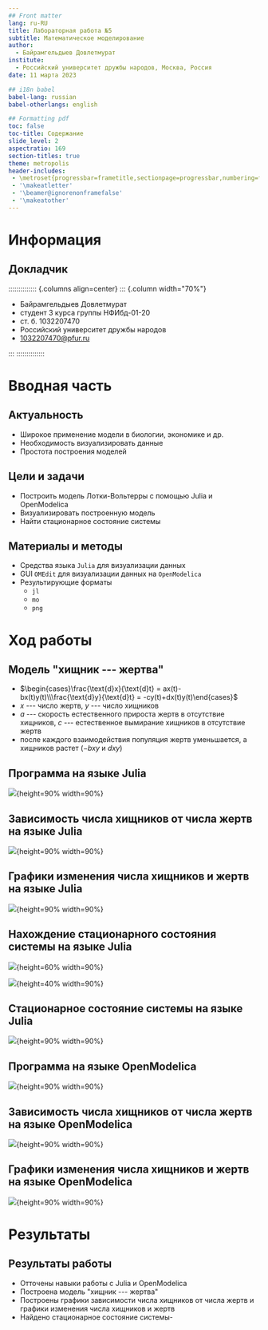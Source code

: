 ```yaml
---
## Front matter
lang: ru-RU
title: Лабораторная работа №5
subtitle: Математическое моделирование
author:
  - Байрамгельдыев Довлетмурат
institute:
  - Российский университет дружбы народов, Москва, Россия
date: 11 марта 2023

## i18n babel
babel-lang: russian
babel-otherlangs: english

## Formatting pdf
toc: false
toc-title: Содержание
slide_level: 2
aspectratio: 169
section-titles: true
theme: metropolis
header-includes:
 - \metroset{progressbar=frametitle,sectionpage=progressbar,numbering=fraction}
 - '\makeatletter'
 - '\beamer@ignorenonframefalse'
 - '\makeatother'
---
```


# Информация

## Докладчик

:::::::::::::: {.columns align=center}
::: {.column width="70%"}

  * Байрамгельдыев Довлетмурат
  * студент 3 курса группы НФИбд-01-20
  * ст. б. 1032207470
  * Российский университет дружбы народов
  * [1032207470@pfur.ru](mailto:1032207470@@pfur.ru)

:::
::::::::::::::

# Вводная часть

## Актуальность

- Широкое применение модели в биологии, экономике и др.
- Необходимость визуализировать данные
- Простота построения моделей

## Цели и задачи

- Построить модель Лотки-Вольтерры с помощью Julia и OpenModelica
- Визуализировать построенную модель
- Найти стационарное состояние системы

## Материалы и методы

- Средства языка `Julia` для визуализации данных
- GUI `OMEdit` для визуализации данных на `OpenModelica`
- Результирующие форматы
  - `jl`
  - `mo`
  - `png`

# Ход работы

## Модель "хищник --- жертва"

- $\begin{cases}\frac{\text{d}x}{\text{d}t} = ax(t)-bx(t)y(t)\\\frac{\text{d}y}{\text{d}t} = -cy(t)+dx(t)y(t)\end{cases}$
- $x$ --- число жертв, $y$ --- число хищников
- $a$ --- скорость естественного прироста жертв в отсутствие хищников, $c$ --- естественное вымирание хищников в отсутствие жертв
- после каждого взаимодействия популяция жертв уменьшается, а хищников растет ($-bxy$ и $dxy$)

## Программа на языке Julia

![](images/image_1.png){height=90% width=90%}

## Зависимость числа хищников от числа жертв на языке Julia

![](images/lab5_1.png){height=90% width=90%}

## Графики изменения числа хищников и жертв на языке Julia

![](images/lab5_2.png){height=90% width=90%}

## Нахождение стационарного состояния системы на языке Julia

![](images/image_2.png){height=60% width=90%}

![](images/image_3.png){height=40% width=90%}

## Стационарное состояние системы на языке Julia

![](images/lab5_3.png){height=90% width=90%}

## Программа на языке OpenModelica

![](images/image_4.png){height=90% width=90%}

## Зависимость числа хищников от числа жертв на языке OpenModelica

![](images/image_5.png){height=90% width=90%}

## Графики изменения числа хищников и жертв на языке OpenModelica

![](images/image_6.png){height=90% width=90%}

# Результаты

## Результаты работы

- Отточены навыки работы с Julia и OpenModelica
- Построена модель "хищник --- жертва"
- Построены графики зависимости числа хищников от числа жертв и графики изменения числа хищников и жертв
- Найдено стационарное состояние системы- 